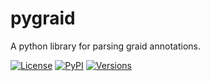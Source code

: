 # pygraid

A python library for parsing graid annotations.

[![License](https://img.shields.io/github/license/fmatter/pygraid)](https://www.apache.org/licenses/LICENSE-2.0)
[![PyPI](https://img.shields.io/pypi/v/pygraid.svg)](https://pypi.org/project/pygraid)
[![Versions](https://img.shields.io/pypi/pyversions/pygraid)](https://www.python.org/)
